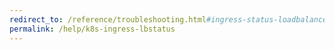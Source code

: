 ```yaml
---
redirect_to: /reference/troubleshooting.html#ingress-status-loadbalancer
permalink: /help/k8s-ingress-lbstatus
---
```

